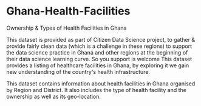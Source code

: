 # Ghana-Health-Facilities
Ownership &amp; Types of Health Facilities in Ghana


This dataset is provided as part of Citizen Data Science project, to gather & provide fairly clean data (which is a challenge in these regions) to support the data science practice in Ghana and other regions at the beginning of their data science learning curve. So you support is welcome
This dataset provides a listing of healthcare facilities in Ghana, by exploring it we gain new understanding of the country's health infrastructure.

This dataset contains information about health facilities in Ghana organised by Region and District. It also includes the type of health facility and the ownership as well as its geo-location.
